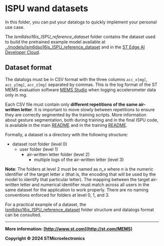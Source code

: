 # ISPU wand datasets

In this folder, you can put your datalogs to quickly implement your personal use case.

The *lsm6dso16is_ISPU_reference_dataset* folder contains the dataset used to build the pretrained example model available at [../models/lsm6dso16is_ISPU_reference_dataset](../models/lsm6dso16is_ISPU_reference_dataset) and in the [ST Edge AI Developer Cloud](https://www.st.com/en/development-tools/stedgeai-dc.html).

## Dataset format

The datalogs must be in CSV format with the three columns `acc_x[mg]`,
`acc_y[mg]`, `acc_z[mg]` separated by commas. This is the log format of the ST MEMS evaluation software [MEMS Studio](https://www.st.com/en/development-tools/mems-studio.html) when logging accelerometer data only in mg.

Each CSV file must contain only **different repetitions of the same air-written letter**. It is important to move slowly between repetitions to ensure they are correctly segmented by the training scripts. More information about gesture segmentation, both during training and in the final ISPU code, is available in the main [README](../README.md) and in the training [README](../training/README.md).

Formally, a dataset is a directory with the following structure:
- dataset root folder (level 0)
	- user folder (level 1)
		- air-written letter folder (level 2)
			- multiple logs of the air-written letter (level 3)

**Note**: The folders at level 2 must be named as *n_x* where *n* is the numeric identifier of the target letter *x* (that is, the encoding that will be used by the model to identify that particular letter). The mapping between the target air-written letter and numerical identifier must match across all users in the same dataset for the application to work properly. There are no naming conventions enforced for folders at level 0, 1, and 3.

For a practical example of a dataset, the [lsm6dso16is_ISPU_reference_dataset](./lsm6dso16is_ISPU_reference_dataset) folder structure and datalogs format can be consulted.

------

**More information: [http://www.st.com](http://st.com/MEMS)**

**Copyright © 2024 STMicroelectronics**
